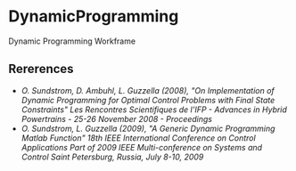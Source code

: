 # DynamicProgramming

Dynamic Programming Workframe

## Rererences
- *O. Sundstrom, D. Ambuhl, L. Guzzella (2008), "On Implementation of Dynamic Programming for Optimal Control Problems with Final State Constraints" Les Rencontres Scientifiques de l'IFP - Advances in Hybrid Powertrains - 25-26 November 2008 - Proceedings*
- *O. Sundstrom, L. Guzzella (2009), "A Generic Dynamic Programming Matlab Function" 18th IEEE International Conference on Control Applications Part of 2009 IEEE Multi-conference on Systems and Control Saint Petersburg, Russia, July 8-10, 2009* 
